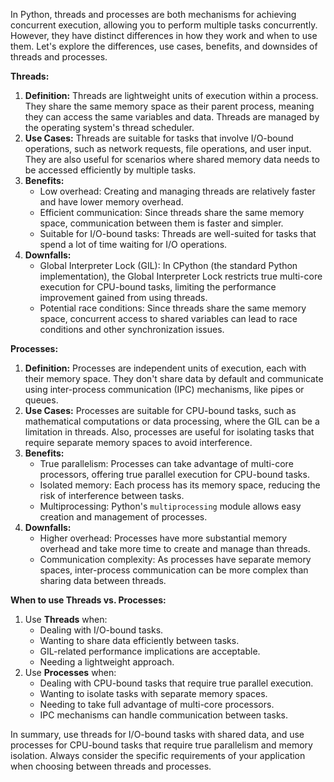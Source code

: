 In Python, threads and processes are both mechanisms for achieving concurrent execution, allowing you to perform multiple tasks concurrently. However, they have distinct differences in how they work and when to use them. Let's explore the differences, use cases, benefits, and downsides of threads and processes.

**Threads:**

1. **Definition:** Threads are lightweight units of execution within a process. They share the same memory space as their parent process, meaning they can access the same variables and data. Threads are managed by the operating system's thread scheduler.
2. **Use Cases:** Threads are suitable for tasks that involve I/O-bound operations, such as network requests, file operations, and user input. They are also useful for scenarios where shared memory data needs to be accessed efficiently by multiple tasks.
3. **Benefits:**
   * Low overhead: Creating and managing threads are relatively faster and have lower memory overhead.
   * Efficient communication: Since threads share the same memory space, communication between them is faster and simpler.
   * Suitable for I/O-bound tasks: Threads are well-suited for tasks that spend a lot of time waiting for I/O operations.
4. **Downfalls:**
   * Global Interpreter Lock (GIL): In CPython (the standard Python implementation), the Global Interpreter Lock restricts true multi-core execution for CPU-bound tasks, limiting the performance improvement gained from using threads.
   * Potential race conditions: Since threads share the same memory space, concurrent access to shared variables can lead to race conditions and other synchronization issues.

**Processes:**

1. **Definition:** Processes are independent units of execution, each with their memory space. They don't share data by default and communicate using inter-process communication (IPC) mechanisms, like pipes or queues.
2. **Use Cases:** Processes are suitable for CPU-bound tasks, such as mathematical computations or data processing, where the GIL can be a limitation in threads. Also, processes are useful for isolating tasks that require separate memory spaces to avoid interference.
3. **Benefits:**
   * True parallelism: Processes can take advantage of multi-core processors, offering true parallel execution for CPU-bound tasks.
   * Isolated memory: Each process has its memory space, reducing the risk of interference between tasks.
   * Multiprocessing: Python's `multiprocessing` module allows easy creation and management of processes.
4. **Downfalls:**
   * Higher overhead: Processes have more substantial memory overhead and take more time to create and manage than threads.
   * Communication complexity: As processes have separate memory spaces, inter-process communication can be more complex than sharing data between threads.

**When to use Threads vs. Processes:**

1. Use **Threads** when:
   * Dealing with I/O-bound tasks.
   * Wanting to share data efficiently between tasks.
   * GIL-related performance implications are acceptable.
   * Needing a lightweight approach.
2. Use **Processes** when:
   * Dealing with CPU-bound tasks that require true parallel execution.
   * Wanting to isolate tasks with separate memory spaces.
   * Needing to take full advantage of multi-core processors.
   * IPC mechanisms can handle communication between tasks.

In summary, use threads for I/O-bound tasks with shared data, and use processes for CPU-bound tasks that require true parallelism and memory isolation. Always consider the specific requirements of your application when choosing between threads and processes.
